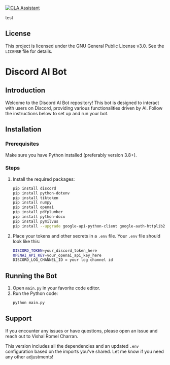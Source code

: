 [![CLA Assistant](https://cla-assistant.io/readme/badge/LloyAi/discord_bot)](https://cla-assistant.io/LloyAi/discord_bot)

test 

## License
This project is licensed under the GNU General Public License v3.0.  See the `LICENSE` file for details.

# Discord AI Bot

## Introduction

Welcome to the Discord AI Bot repository! This bot is designed to interact with users on Discord, providing various functionalities driven by AI. Follow the instructions below to set up and run your bot.

## Installation

### Prerequisites

Make sure you have Python installed (preferably version 3.8+).

### Steps

1. Install the required packages:

   ```sh
   pip install discord
   pip install python-dotenv
   pip install tiktoken
   pip install numpy
   pip install openai
   pip install pdfplumber
   pip install python-docx
   pip install pymilvus
   pip install --upgrade google-api-python-client google-auth-httplib2 google-auth-oauthlib
   ```

2. Place your tokens and other secrets in a `.env` file. Your `.env` file should look like this:
   ```sh
   DISCORD_TOKEN=your_discord_token_here
   OPENAI_API_KEY=your_openai_api_key_here
   DISCORD_LOG_CHANNEL_ID = your log channel id
   ```

## Running the Bot

1. Open `main.py` in your favorite code editor.
2. Run the Python code:
   ```sh
   python main.py
   ```

## Support

If you encounter any issues or have questions, please open an issue and reach out to Vishal Romel Charran.


This version includes all the dependencies and an updated `.env` configuration based on the imports you've shared. Let me know if you need any other adjustments!


